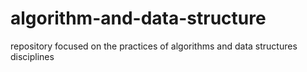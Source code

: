 # algorithm-and-data-structure
repository focused on the practices of algorithms and data structures disciplines

